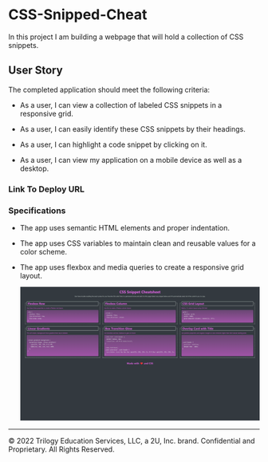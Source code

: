 # CSS-Snipped-Cheat
In this project I am building a webpage that will hold a collection of CSS snippets. 
## User Story

The completed application should meet the following criteria:

* As a user, I can view a collection of labeled CSS snippets in a responsive grid.

* As a user, I can easily identify these CSS snippets by their headings.

* As a user, I can highlight a code snippet by clicking on it.

* As a user, I can view my application on a mobile device as well as a desktop.

### Link To Deploy URL


### Specifications

* The app uses semantic HTML elements and proper indentation.

* The app uses CSS variables to maintain clean and reusable values for a color scheme.

* The app uses flexbox and media queries to create a responsive grid layout.



    ![On a desktop, the application displays three CSS code snippets per row.](./Assets/Images/127.0.0.1_5501_02-Advanced-CSS_01-Activities_28-Stu_Mini-Project_Main_index.html.png)




---
© 2022 Trilogy Education Services, LLC, a 2U, Inc. brand. Confidential and Proprietary. All Rights Reserved.
